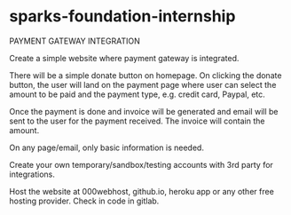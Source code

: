 # sparks-foundation-internship
PAYMENT GATEWAY INTEGRATION

Create a simple website where payment gateway is integrated.

There will be a simple donate button on homepage. On clicking the donate button, the user will land on the payment page where user can select the amount to be paid and the payment type, e.g. credit card, Paypal, etc.

Once the payment is done and invoice will be generated and email will be sent to the user for the payment received. The invoice will contain the amount.

On any page/email, only basic information is needed.

Create your own temporary/sandbox/testing accounts with 3rd party for integrations.

Host the website at 000webhost, github.io, heroku app or any other free hosting provider. Check in code in gitlab.
